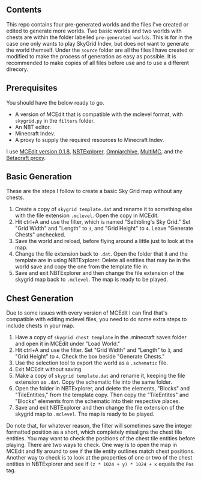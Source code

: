 ## Contents

This repo contains four pre-generated worlds and the files I've created or edited to generate more worlds. Two basic worlds and two worlds with chests are within the folder labelled `pre-generated worlds`. This is for in the case one only wants to play SkyGrid Indev, but does not want to generate the world themself. Under the `source` folder are all the files I have created or modified to make the process of generation as easy as possible. It is recommended to make copies of all files before use and to use a different direcory.

## Prerequisites

You should have the below ready to go.

* A version of MCEdit that is compatible with the mclevel format, with `skygrid.py` in the `filters` folder.
* An NBT editor.
* Minecraft Indev.
* A proxy to supply the required resources to Minecraft Indev.

I use [MCEdit version 0.1.8](https://github.com/mcedit/mcedit/releases), [NBTExplorer](https://github.com/jaquadro/NBTExplorer/releases/tag/v2.8.0-win), [Omniarchive](https://vault.omniarchive.uk/archive/java/client-indev/index.html), [MultiMC](https://multimc.org/), and the [Betacraft proxy](https://betacraft.uk).

## Basic Generation

These are the steps I follow to create a basic Sky Grid map without any chests.

1. Create a copy of `skygrid template.dat` and rename it to something else with the file extension `.mclevel`. Open the copy in MCEdit.
2. Hit ctrl+A and use the filter, which is named "Sethbling's Sky Grid." Set "Grid Width" and "Length" to `3`, and "Grid Height" to `4`. Leave "Generate Chests" unchecked.
3. Save the world and reload, before flying around a little just to look at the map.
4. Change the file extension back to `.dat`. Open the folder that it and the template are in using NBTExplorer. Delete all entities that may be in the world save and copy the one from the template file in.
5. Save and exit NBTExplorer and then change the file extension of the skygrid map back to `.mclevel`. The map is ready to be played.

## Chest Generation

Due to some issues with every version of MCEdit I can find that's compatible with editing mclevel files, you need to do some extra steps to include chests in your map.

1. Have a copy of `skygrid chest template` in the .minecraft saves folder and open it in MCEdit under "Load World."
2. Hit ctrl+A and use the filter. Set "Grid Width" and "Length" to `3`, and "Grid Height" to `4`. Check the box beside "Generate Chests."
3. Use the selection tool to export the world as a `.schematic` file.
4. Exit MCEdit without saving
5. Make a copy of `skygrid template.dat` and rename it, keeping the file extension as `.dat`. Copy the schematic file into the same folder.
6. Open the folder in NBTExplorer, and delete the elements, "Blocks" and "TileEntities," from the template copy. Then copy the "TileEntites" and "Blocks" elements from the schematic into their respective places.
7. Save and exit NBTExplorer and then change the file extension of the skygrid map to `.mclevel`. The map is ready to be played.

Do note that, for whatever reason, the filter will sometimes save the integer formatted position as a short, which completely misaligns the chest tile entities. You may want to check the positions of the chest tile entities before playing. There are two ways to check. One way is to open the map in MCEdit and fly around to see if the tile entity outlines match chest positions. Another way to check is to look at the properties of one or two of the chest entities in NBTExplorer and see if `(z * 1024 + y) * 1024 + x` equals the `Pos` tag. 